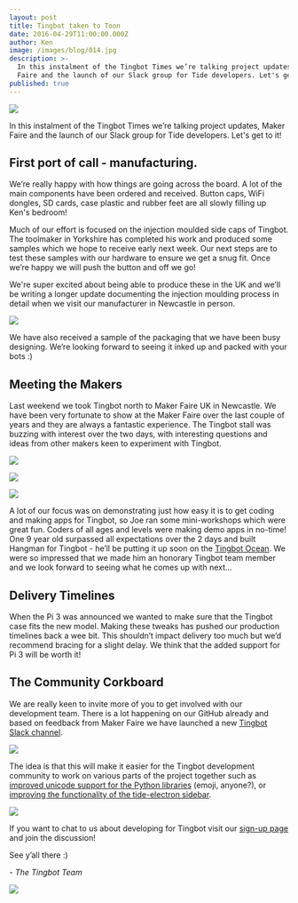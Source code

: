 ```yaml
---
layout: post
title: Tingbot taken to Toon
date: 2016-04-29T11:00:00.000Z
author: Ken
image: /images/blog/014.jpg
description: >-
  In this instalment of the Tingbot Times we’re talking project updates, Maker
  Faire and the launch of our Slack group for Tide developers. Let's get to it!
published: true
---
```


![](/images/blog/014-1.jpg)


In this instalment of the Tingbot Times we’re talking project updates, Maker Faire and the launch of our Slack group for Tide developers. Let's get to it!


## First port of call - manufacturing.

We’re really happy with how things are going across the board. A lot of the main components have been ordered and received. Button caps, WiFi dongles, SD cards, case plastic and rubber feet are all slowly filling up Ken's bedroom!

Much of our effort is focused on the injection moulded side caps of Tingbot. The toolmaker in Yorkshire has completed his work and produced some samples which we hope to receive early next week. Our next steps are to test these samples with our hardware to ensure we get a snug fit. Once we’re happy we will push the button and off we go!

We're super excited about being able to produce these in the UK and we’ll be writing a longer update documenting the injection moulding process in detail when we visit our manufacturer in Newcastle in person.

![](/images/blog/014-2.jpeg)


We have also received a sample of the packaging that we have been busy designing. We’re looking forward to seeing it inked up and packed with your bots :)


## Meeting the Makers

Last weekend we took Tingbot north to Maker Faire UK in Newcastle. We have been very fortunate to show at the Maker Faire over the last couple of years and they are always a fantastic experience. The Tingbot stall was buzzing with interest over the two days, with interesting questions and ideas from other makers keen to experiment with Tingbot.

![](/images/blog/014-3.jpg)


![](/images/blog/014-4.jpg)


![](/images/blog/014-5.jpg)


A lot of our focus was on demonstrating just how easy it is to get coding and making apps for Tingbot, so Joe ran some mini-workshops which were great fun. Coders of all ages and levels were making demo apps in no-time! One 9 year old surpassed all expectations over the 2 days and built Hangman for Tingbot - he’ll be putting it up soon on the [Tingbot Ocean](//ocean.tingbot.com/). We were so impressed that we made him an honorary Tingbot team member and we look forward to seeing what he comes up with next...


## Delivery Timelines

When the Pi 3 was announced we wanted to make sure that the Tingbot case fits the new model. Making these tweaks has pushed our production timelines back a wee bit. This shouldn’t impact delivery too much but we’d recommend bracing for a slight delay. We think that the added support for Pi 3 will be worth it!


## The Community Corkboard

We are really keen to invite more of you to get involved with our development team. There is a lot happening on our GitHub already and based on feedback from Maker Faire we have launched a new [Tingbot Slack channel](//slack.tingbot.com/). 

![](/images/blog/014-6.png)


The idea is that this will make it easier for the Tingbot development community to work on various parts of the project together such as [improved unicode support for the Python libraries](//github.com/tingbot/tingbot-python/issues/16) (emoji, anyone?), or [improving the functionality of the tide-electron sidebar](//github.com/tingbot/tide-electron/issues/8). 

![](/images/blog/014-7.png)


If you want to chat to us about developing for Tingbot visit our [sign-up page](//slack.tingbot.com/) and join the discussion!

See y’all there :)

*- The Tingbot Team*

![](/images/blog/014-8.jpg)
